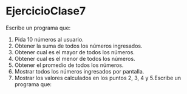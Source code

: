 # EjercicioClase7
Escribe un programa que:

1) Pida 10 números al usuario.
2) Obtener la suma de todos los números ingresados.
3) Obtener cual es el mayor de todos los números.
4) Obtener cual es el menor de todos los números.
5) Obtener el promedio de todos los números.
6) Mostrar todos los números ingresados por pantalla.
7) Mostrar los valores calculados en los puntos 2, 3, 4 y 5.Escribe un programa que:
